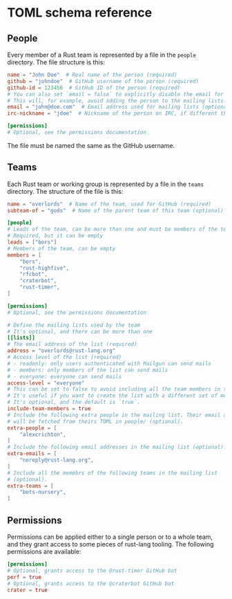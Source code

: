 # TOML schema reference

## People

Every member of a Rust team is represented by a file in the `people` directory.
The file structure is this:

```toml
name = "John Doe"  # Real name of the person (required)
github = "johndoe"  # GitHub username of the person (required)
github-id = 123456  # GitHub ID of the person (required)
# You can also set `email = false` to explicitly disable the email for the user.
# This will, for example, avoid adding the person to the mailing lists.
email = "john@doe.com"  # Email address used for mailing lists (optional)
irc-nickname = "jdoe"  # Nickname of the person on IRC, if different than the GitHub one (optional)

[permissions]
# Optional, see the permissions documentation
```

The file must be named the same as the GitHub username.

## Teams

Each Rust team or working group is represented by a file in the `teams`
directory. The structure of the file is this:

```toml
name = "overlords"  # Name of the team, used for GitHub (required)
subteam-of = "gods"  # Name of the parent team of this team (optional)

[people]
# Leads of the team, can be more than one and must be members of the team.
# Required, but it can be empty
leads = ["bors"]
# Members of the team, can be empty
members = [
    "bors",
    "rust-highfive",
    "rfcbot",
    "craterbot",
    "rust-timer",
]

[permissions]
# Optional, see the permissions documentation

# Define the mailing lists used by the team
# It's optional, and there can be more than one
[[lists]]
# The email address of the list (required)
address = "overlords@rust-lang.org"
# Access level of the list (required)
# - readonly: only users authenticated with Mailgun can send mails
# - members: only members of the list can send mails
# - everyone: everyone can send mails
access-level = "everyone"
# This can be set to false to avoid including all the team members in the list
# It's useful if you want to create the list with a different set of members
# It's optional, and the default is `true`.
include-team-members = true
# Include the following extra people in the mailing list. Their email address
# will be fetched from theirs TOML in people/ (optional).
extra-people = [
    "alexcrichton",
]
# Include the following email addresses in the mailing list (optional).
extra-emails = [
    "noreply@rust-lang.org",
]
# Include all the memebrs of the following teams in the mailing list
# (optional).
extra-teams = [
    "bots-nursery",
]
```

## Permissions

Permissions can be applied either to a single person or to a whole team, and
they grant access to some pieces of rust-lang tooling. The following
permissions are available:

```toml
[permissions]
# Optional, grants access to the @rust-timer GitHub bot
perf = true
# Optional, grants access to the @craterbot GitHub bot
crater = true
```
